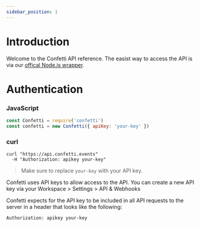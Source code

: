 ```yaml
---
sidebar_position: 1
---
```


# Introduction

Welcome to the Confetti API reference. The easist way to access the API is via our [offical Node.js wrapper](http://github.com/confetti/confetti-node).

# Authentication

### JavaScript

```javascript
const Confetti = require('confetti')
const confetti = new Confetti({ apiKey: 'your-key' })
```

### curl

```shell
curl "https://api.confetti.events"
  -H "Authorization: apikey your-key"
```

> Make sure to replace `your-key` with your API key.

Confetti uses API keys to allow access to the API. You can create a new API key via your Workspace > Settings > API & Webhooks

Confetti expects for the API key to be included in all API requests to the server in a header that looks like the following:

`Authorization: apikey your-key`
